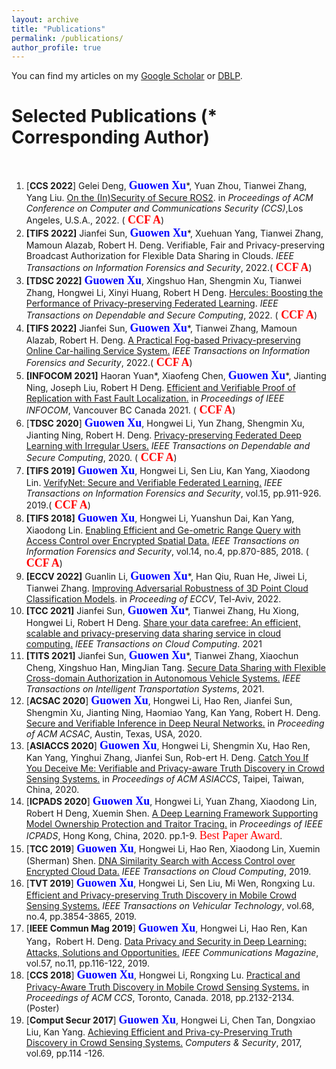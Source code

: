 ```yaml
---
layout: archive
title: "Publications"
permalink: /publications/
author_profile: true
---
```



You can find my articles on my [Google Scholar](https://scholar.google.com.hk/citations?user=MDKdG80AAAAJ&hl=zh-CN) or [DBLP](https://dblp.org/pid/87/10142.html).

**Selected Publications** (\* Corresponding Author) 
======
&nbsp;&nbsp;&nbsp;&nbsp;&nbsp;&nbsp;&nbsp;&nbsp;


 
1. [**CCS 2022**] Gelei Deng, **<font face="Times New Roman" color=blue size=4> Guowen Xu</font>**\*, Yuan Zhou, Tianwei Zhang, Yang Liu. [On the (In)Security of Secure ROS2](https://dl.acm.org/doi/10.1145/3548606.3560681). in *Proceedings of ACM Conference on Computer and Communications Security (CCS)*,Los Angeles, U.S.A., 2022. (**<font face="Times New Roman" color=red size=4> CCF A</font>**)
2. **[TIFS 2022]** Jianfei Sun, **<font face="Times New Roman" color=blue size=4> Guowen Xu</font>**\*, Xuehuan Yang, Tianwei Zhang, Mamoun Alazab, Robert H. Deng. Verifiable, Fair and Privacy-preserving Broadcast Authorization for Flexible Data Sharing in Clouds. *IEEE Transactions on Information Forensics and Security*, 2022.(**<font face="Times New Roman" color=red size=4> CCF A</font>**)
3. **[TDSC 2022]**  **<font face="Times New Roman" color=blue size=4> Guowen Xu</font>**, Xingshuo Han, Shengmin Xu, Tianwei Zhang, Hongwei Li, Xinyi Huang, Robert H Deng. [Hercules: Boosting the Performance of Privacy-preserving Federated Learning](https://ieeexplore.ieee.org/document/9935302). *IEEE Transactions on Dependable and Secure Computing*, 2022. (**<font face="Times New Roman" color=red size=4> CCF A</font>**)
4. **[TIFS 2022]** Jianfei Sun, **<font face="Times New Roman" color=blue size=4> Guowen Xu</font>**\*, Tianwei Zhang, Mamoun Alazab, Robert H. Deng. [A Practical Fog-based Privacy-preserving Online Car-hailing Service System.](https://ieeexplore.ieee.org/document/9849044) *IEEE Transactions on Information Forensics and Security*, 2022.(**<font face="Times New Roman" color=red size=4> CCF A</font>**)
5. **[INFOCOM 2021]** Haoran Yuan\*, Xiaofeng Chen, **<font face="Times New Roman" color=blue size=4> Guowen Xu</font>**\*, Jianting Ning, Joseph Liu, Robert H Deng.  [Efficient and Verifiable Proof of Replication with Fast Fault Localization.](https://ieeexplore.ieee.org/document/9488729) in *Proceedings of IEEE INFOCOM*, Vancouver BC Canada 2021. (**<font face="Times New Roman" color=red size=4> CCF A</font>**)
6. [**TDSC 2020**] **<font face="Times New Roman" color=blue size=4> Guowen Xu</font>**, Hongwei Li, Yun Zhang, Shengmin Xu, Jianting Ning, Robert H. Deng. [Privacy-preserving Federated Deep Learning with Irregular Users.](https://ieeexplore.ieee.org/document/9130089) *IEEE Transactions on Dependable and Secure Computing*, 2020. (**<font face="Times New Roman" color=red size=4> CCF A</font>**)
7. **[TIFS 2019]**  **<font face="Times New Roman" color=blue size=4> Guowen Xu</font>**, Hongwei Li, Sen Liu, Kan Yang, Xiaodong Lin. [VerifyNet: Secure and Verifiable Federated Learning.](https://ieeexplore.ieee.org/document/8765347) *IEEE Transactions on Information Forensics and Security*, vol.15, pp.911-926. 2019.(**<font face="Times New Roman" color=red size=4> CCF A</font>**)
8. **[TIFS 2018]**  **<font face="Times New Roman" color=blue size=4> Guowen Xu</font>**, Hongwei Li, Yuanshun Dai, Kan Yang, Xiaodong Lin. [Enabling Efficient and Ge-ometric Range Query with Access Control over Encrypted Spatial Data.](https://ieeexplore.ieee.org/document/8452984) *IEEE Transactions on Information Forensics and Security*, vol.14, no.4, pp.870-885, 2018. (**<font face="Times New Roman" color=red size=4> CCF A</font>**)
9. **[ECCV 2022]** Guanlin Li, **<font face="Times New Roman" color=blue size=4> Guowen Xu</font>**\*, Han Qiu, Ruan He, Jiwei Li,  Tianwei Zhang. [Improving Adversarial Robustness of 3D Point Cloud Classification Models](https://link.springer.com/chapter/10.1007/978-3-031-19772-7_39). in *Proceeding of  ECCV*, Tel-Aviv, 2022.
7. **[TCC 2021]** Jianfei Sun,  **<font face="Times New Roman" color=blue size=4> Guowen Xu</font>**\*, Tianwei Zhang, Hu Xiong, Hongwei Li, Robert H Deng. [Share your data carefree: An efficient, scalable and privacy-preserving data sharing service in cloud computing.](https://ieeexplore.ieee.org/document/9560030) *IEEE Transactions on Cloud Computing*. 2021 
8. **[TITS 2021]** Jianfei Sun,  **<font face="Times New Roman" color=blue size=4> Guowen Xu</font>**\*, Tianwei Zhang, Xiaochun Cheng, Xingshuo Han, MingJian Tang. [Secure Data Sharing with Flexible Cross-domain Authorization in Autonomous Vehicle Systems.](https://ieeexplore.ieee.org/document/9737055) *IEEE Transactions on Intelligent Transportation Systems*, 2021.
10. [**ACSAC 2020**] **<font face="Times New Roman" color=blue size=4> Guowen Xu</font>**, Hongwei Li, Hao Ren, Jianfei Sun, Shengmin Xu, Jianting Ning, Haomiao Yang, Kan Yang, Robert H. Deng. [Secure and Verifiable Inference in Deep Neural Networks.](https://dl.acm.org/doi/10.1145/3427228.3427232) in *Proceeding of ACM ACSAC*, Austin, Texas, USA, 2020. 
11. [**ASIACCS 2020**] **<font face="Times New Roman" color=blue size=4> Guowen Xu</font>**, Hongwei Li, Shengmin Xu, Hao Ren, Kan Yang, Yinghui Zhang, Jianfei Sun, Rob-ert H. Deng. [Catch You If You Deceive Me: Verifiable and Privacy-aware Truth Discovery in Crowd Sensing Systems.](https://dl.acm.org/doi/abs/10.1145/3320269.3384720) in *Proceedings of ACM ASIACCS*, Taipei, Taiwan, China, 2020. 
12. [**ICPADS 2020**] **<font face="Times New Roman" color=blue size=4> Guowen Xu</font>**, Hongwei Li, Yuan Zhang, Xiaodong Lin, Robert H Deng, Xuemin Shen. [A Deep Learning Framework Supporting Model Ownership Protection and Traitor Tracing.](https://ieeexplore.ieee.org/document/9359144) in *Proceedings of IEEE ICPADS*, Hong Kong, China, 2020. pp.1-9. <font face="Times New Roman" color=red size=4> Best Paper Award</font>.
14. [**TCC 2019**] **<font face="Times New Roman" color=blue size=4> Guowen Xu</font>**, Hongwei Li, Hao Ren, Xiaodong Lin, Xuemin (Sherman) Shen. [DNA Similarity Search with Access Control over Encrypted Cloud Data.](https://ieeexplore.ieee.org/document/8967153) *IEEE Transactions on Cloud Computing*, 2019. 
15. [**TVT 2019**]  **<font face="Times New Roman" color=blue size=4> Guowen Xu</font>**, Hongwei Li, Sen Liu, Mi Wen, Rongxing Lu. [Efficient and Privacy-preserving Truth Discovery in Mobile Crowd Sensing Systems.](https://ieeexplore.ieee.org/document/8629055) *IEEE Transactions on Vehicular Technology*, vol.68, no.4, pp.3854-3865, 2019.
16. [**IEEE Commun Mag 2019**] **<font face="Times New Roman" color=blue size=4> Guowen Xu</font>**, Hongwei Li, Hao Ren, Kan Yang，Robert H. Deng. [Data Privacy and Security in Deep Learning: Attacks, Solutions and Opportunities.](https://ink.library.smu.edu.sg/cgi/viewcontent.cgi?article=5676&context=sis_research) *IEEE Communications Magazine*, vol.57, no.11, pp.116-122, 2019. 
18. [**CCS 2018**] **<font face="Times New Roman" color=blue size=4> Guowen Xu</font>**, Hongwei Li, Rongxing Lu. [Practical and Privacy-Aware Truth Discovery in Mobile Crowd Sensing Systems.](https://dl.acm.org/doi/10.1145/3243734.3278529) in *Proceedings of ACM CCS*, Toronto, Canada. 2018, pp.2132-2134. (Poster)
19. [**Comput Secur 2017**] **<font face="Times New Roman" color=blue size=4> Guowen Xu</font>**, Hongwei Li, Chen Tan, Dongxiao Liu, Kan Yang. [Achieving Efficient and Priva-cy-Preserving Truth Discovery in Crowd Sensing Systems.](https://www.sciencedirect.com/science/article/pii/S0167404816301675) *Computers & Security*, 2017, vol.69, pp.114 -126.













